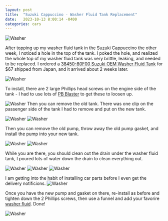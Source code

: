 ```yaml
---
layout: post
title:  "Suzuki Cappuccino - Washer Fluid Tank Replacement"
date:   2023-10-13 8:00:14 -0400
categories: cars
---
```

![Washer](/images/washer/12.jpg)

After topping up my washer fluid tank in the Suzuki Cappuccino the other week, I noticed a hole in the top of the tank. I poked the hole, and realized the whole top of my washer fluid tank was very brittle, leaking, and needed to be replaced. I ordered a [38450-80F00 Suzuki OEM Washer Fluid Tank](https://www.ebay.com/itm/194709595176) for $67 shipped from Japan, and it arrived about 2 weeks later. 

![Washer](/images/washer/1.jpg)

To install, there are 2 large Phillips head screws on the engine side of the tank - I had to use lots of [PB Blaster](https://amzn.to/48S2uIf) to get these to loosen up. 

![Washer](/images/washer/2.jpg)
Then you can remove the old tank. There was one clip on the passenger side of the tank I had to remove and put on the new tank.

![Washer](/images/washer/3.jpg)
![Washer](/images/washer/4.jpg)

Then you can remove the old pump, throw away the old pump gasket, and install the pump into your new tank. 

![Washer](/images/washer/5.jpg)
![Washer](/images/washer/9.jpg)

While you are there, you should clean out the drain under the washer fluid tank, I poured lots of water down the drain to clean everything out. 

![Washer](/images/washer/6.jpg)
![Washer](/images/washer/7.jpg)
![Washer](/images/washer/8.jpg)

I am getting into the habit of installing car parts before I even get the delivery notificions. 
![Washer](/images/washer/10.jpg)

Once you have the new pump and gasket on there, re-install as before and tighten down the 2 Phillips screws, then use a funnel and add your favorire [washer fluid](https://amzn.to/45DgXoY). Done!

![Washer](/images/washer/11.jpg)
